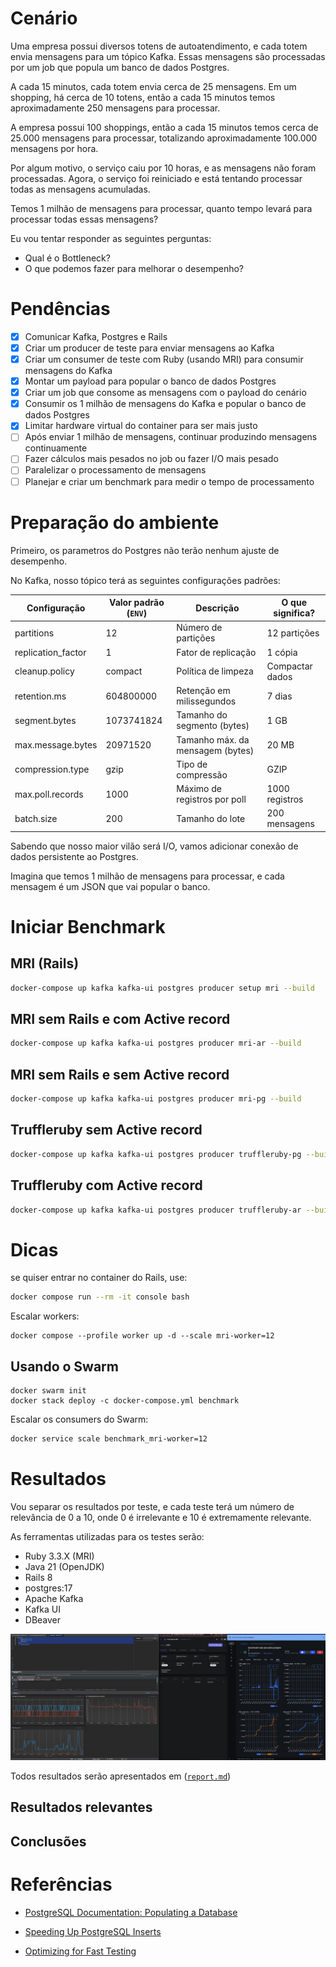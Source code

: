 # Cenário

Uma empresa possui diversos totens de autoatendimento, e cada totem envia mensagens para um tópico Kafka. Essas mensagens são processadas por um job que popula um banco de dados Postgres.

A cada 15 minutos, cada totem envia cerca de 25 mensagens. Em um shopping, há cerca de 10 totens, então a cada 15 minutos temos aproximadamente 250 mensagens para processar.

A empresa possui 100 shoppings, então a cada 15 minutos temos cerca de 25.000 mensagens para processar, totalizando aproximadamente 100.000 mensagens por hora.

Por algum motivo, o serviço caiu por 10 horas, e as mensagens não foram processadas. Agora, o serviço foi reiniciado e está tentando processar todas as mensagens acumuladas.

Temos 1 milhão de mensagens para processar, quanto tempo levará para processar todas essas mensagens?

Eu vou tentar responder as seguintes perguntas:

- Qual é o Bottleneck? 
- O que podemos fazer para melhorar o desempenho? 

# Pendências

- [x] Comunicar Kafka, Postgres e Rails
- [x] Criar um producer de teste para enviar mensagens ao Kafka
- [x] Criar um consumer de teste com Ruby (usando MRI) para consumir mensagens do Kafka
- [x] Montar um payload para popular o banco de dados Postgres
- [x] Criar um job que consome as mensagens com o payload do cenário
- [x] Consumir os 1 milhão de mensagens do Kafka e popular o banco de dados Postgres
- [x] Limitar hardware virtual do container para ser mais justo
- [ ] Após enviar 1 milhão de mensagens, continuar produzindo mensagens continuamente
- [ ] Fazer cálculos mais pesados no job ou fazer I/O mais pesado
- [ ] Paralelizar o processamento de mensagens
- [ ] Planejar e criar um benchmark para medir o tempo de processamento

# Preparação do ambiente

Primeiro, os parametros do Postgres não terão nenhum ajuste de desempenho.

No Kafka, nosso tópico terá as seguintes configurações padrões:

| Configuração         | Valor padrão (`ENV`) | Descrição                              | O que significa?           |
|----------------------|----------------------|----------------------------------------|----------------------------|
| partitions           | 12                   | Número de partições                    | 12 partições               |
| replication_factor   | 1                    | Fator de replicação                    | 1 cópia                    |
| cleanup.policy       | compact              | Política de limpeza                    | Compactar dados            |
| retention.ms         | 604800000            | Retenção em milissegundos              | 7 dias                     |
| segment.bytes        | 1073741824           | Tamanho do segmento (bytes)            | 1 GB                       |
| max.message.bytes    | 20971520             | Tamanho máx. da mensagem (bytes)       | 20 MB                      |
| compression.type     | gzip                 | Tipo de compressão                     | GZIP                       |
| max.poll.records     | 1000                 | Máximo de registros por poll           | 1000 registros             |
| batch.size           | 200                  | Tamanho do lote                        | 200 mensagens              |


Sabendo que nosso maior vilão será I/O, vamos adicionar conexão de dados persistente ao Postgres.

Imagina que temos 1 milhão de mensagens para processar, e cada mensagem é um JSON que vai popular o banco.

# Iniciar Benchmark

## MRI (Rails)
 
```bash
docker-compose up kafka kafka-ui postgres producer setup mri --build
```


## MRI sem Rails e com Active record

```bash
docker-compose up kafka kafka-ui postgres producer mri-ar --build
```


## MRI sem Rails e sem Active record

```bash
docker-compose up kafka kafka-ui postgres producer mri-pg --build
```

## Truffleruby sem Active record

```bash
docker-compose up kafka kafka-ui postgres producer truffleruby-pg --build
```

## Truffleruby com Active record

```bash
docker-compose up kafka kafka-ui postgres producer truffleruby-ar --build
```

# Dicas

se quiser entrar no container do Rails, use:

```bash
docker compose run --rm -it console bash
```

Escalar workers:

```
docker compose --profile worker up -d --scale mri-worker=12
```


## Usando o Swarm

```
docker swarm init
docker stack deploy -c docker-compose.yml benchmark
```

Escalar os consumers do Swarm:

```bash
docker service scale benchmark_mri-worker=12
```

# Resultados

Vou separar os resultados por teste, e cada teste terá um número de relevância de 0 a 10, onde 0 é irrelevante e 10 é extremamente relevante.

As ferramentas utilizadas para os testes serão:

- Ruby 3.3.X (MRI)
- Java 21 (OpenJDK)
- Rails 8
- postgres:17
- Apache Kafka
- Kafka UI
- DBeaver

![Test 001 Results](.github/1.png)

Todos resultados serão apresentados em ([`report.md`](report.md))

## Resultados relevantes


## Conclusões


# Referências

- [PostgreSQL Documentation: Populating a Database](https://www.postgresql.org/docs/current/populate.html)

- [Speeding Up PostgreSQL Inserts](https://stackoverflow.com/questions/12206600/how-to-speed-up-insertion-performance-in-postgresql)

- [Optimizing for Fast Testing](https://stackoverflow.com/questions/9407442/optimise-postgresql-for-fast-testing/9407940#9407940/)